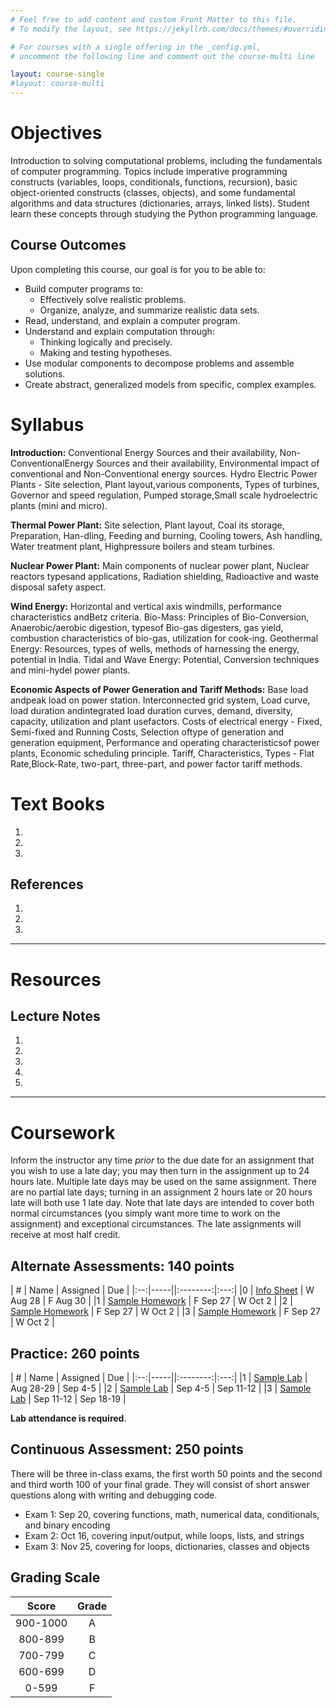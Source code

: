 ```yaml
---
# Feel free to add content and custom Front Matter to this file.
# To modify the layout, see https://jekyllrb.com/docs/themes/#overriding-theme-defaults

# For courses with a single offering in the _config.yml,
# uncomment the following line and comment out the course-multi line

layout: course-single
#layout: course-multi
---
```


# <a name="description">Objectives</a>

  Introduction to solving computational problems, including the fundamentals
  of computer programming. Topics include imperative programming constructs
  (variables, loops, conditionals, functions, recursion), basic
  object-oriented constructs (classes, objects), and some fundamental
  algorithms and data structures (dictionaries, arrays, linked lists).
  Student learn these concepts through studying the Python programming
  language.  

## <a name="outcomes">Course Outcomes</a>

Upon completing this course, our goal is for you to be able to:

* Build computer programs to:
  * Effectively solve realistic problems.
  * Organize, analyze, and summarize realistic data sets.
* Read, understand, and explain a computer program.
* Understand and explain computation through:
  * Thinking logically and precisely.
  * Making and testing hypotheses.
* Use modular components to decompose problems and assemble solutions.
* Create abstract, generalized models from specific, complex examples.

# <a name="syllabus">Syllabus</a>

**Introduction:** Conventional Energy Sources and their availability, Non-ConventionalEnergy Sources and their availability, Environmental impact of conventional and Non-Conventional energy sources. Hydro Electric Power Plants - Site selection, Plant layout,various components, Types of turbines, Governor and speed regulation, Pumped storage,Small scale hydroelectric plants (mini and micro).

**Thermal Power Plant:** Site selection, Plant layout, Coal its storage, Preparation, Han-dling, Feeding and burning, Cooling towers, Ash handling, Water treatment plant, Highpressure boilers and steam turbines.

**Nuclear Power Plant:** Main components of nuclear power plant, Nuclear reactors typesand applications, Radiation shielding, Radioactive and waste disposal safety aspect.

**Wind Energy:** Horizontal and vertical axis windmills, performance characteristics andBetz criteria. Bio-Mass: Principles of Bio-Conversion, Anaerobic/aerobic digestion, typesof Bio-gas digesters, gas yield, combustion characteristics of bio-gas, utilization for cook-ing. Geothermal Energy: Resources, types of wells, methods of harnessing the energy, potential in India. Tidal and Wave Energy: Potential, Conversion techniques and mini-hydel power plants.

**Economic Aspects of Power Generation and Tariff Methods:** Base load andpeak load on power station. Interconnected grid system, Load curve, load duration andintegrated load duration curves, demand, diversity, capacity, utilization and plant usefactors. Costs of electrical energy - Fixed, Semi-fixed and Running Costs, Selection oftype of generation and generation equipment, Performance and operating characteristicsof power plants, Economic scheduling principle. Tariff, Characteristics, Types - Flat Rate,Block-Rate, two-part, three-part, and power factor tariff methods.

# <a name="textbooks">Text Books</a>

1. 
2. 
3. 

## <a name="references">References</a>

1. 
2. 
3. 

<hr>

# Resources

## <a name="lecturenotes">Lecture Notes</a>

1. 
2. 
3. 
4. 
5. 

<hr>

# Coursework

Inform the instructor any time *prior* to the due date for an assignment
that you wish to use a late day; you may then turn in the assignment up to 24
hours late. Multiple late days may be used on the same assignment. There are no
partial late days; turning in an assignment 2 hours late or 20 hours late will
both use 1 late day. Note that late days are intended to cover both normal
circumstances (you simply want more time to work on the assignment) and
exceptional circumstances. The late assignments will receive at most half credit.

## <a name="aat">Alternate Assessments</a>: 140 points

| #  | Name | Assigned | Due |
|:--:|-----||:--------:|:---:|
|0 | [Info Sheet](https://docs.google.com/forms/d/e/1FAIpQLSdtxgmw2tL6IzzK0qq3Fw2h2FTFmGHoTRs8p6wTfTToUn7pZg/viewform?usp=sf_link) | W Aug 28 | F Aug 30 |
|1 | [Sample Homework]({{site.baseurl}}/homework/function-reading.pdf) | F Sep 27 | W Oct 2 |
|2 | [Sample Homework]({{site.baseurl}}/homework/function-reading.pdf) | F Sep 27 | W Oct 2 |
|3 | [Sample Homework]({{site.baseurl}}/homework/function-reading.pdf) | F Sep 27 | W Oct 2 |

## <a name="practice">Practice</a>: 260 points

| #  | Name | Assigned | Due |
|:--:|-----||:--------:|:---:|
|1 | [Sample Lab]({{site.baseurl}}/labs/sample-lab.html) | Aug 28-29 | Sep 4-5 |
|2 | [Sample Lab]({{site.baseurl}}/labs/sample-lab.html) | Sep 4-5 | Sep 11-12 |
|3 | [Sample Lab]({{site.baseurl}}/labs/sample-lab.html) | Sep 11-12 | Sep 18-19 |

**Lab attendance is required**.

## <a name="cat">Continuous Assessment</a>: 250 points

There will be three in-class exams, the first worth 50 points and the second and
third worth 100 of your final grade. They will consist of short answer
questions along with writing and debugging code.

* Exam 1: Sep 20, covering functions, math, numerical data, conditionals, and binary encoding
* Exam 2: Oct 16, covering input/output, while loops, lists, and strings
* Exam 3: Nov 25, covering for loops, dictionaries, classes and objects


## <a name="scale">Grading Scale</a>

| Score  | Grade  |
|:------:|:------:|
| 900-1000  | A   |
| 800-899   | B   |
| 700-799   | C   |
| 600-699   | D   |
| 0-599     | F   |
